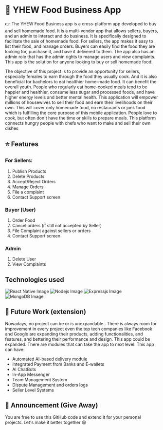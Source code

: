 # 🎯 YHEW Food Business App 
👉 The YHEW Food Business app is a cross-platform app developed to buy and sell homemade food. It is a multi-vendor app that allows sellers, buyers, and an admin to interact and do business. It is specifically designed to facilitate the sale of homemade food. For sellers, the app makes it easy to list their food, and manage orders. Buyers can easily find the food they are looking for, purchase it, and have it delivered to them. The app also has an admin role that has the admin rights to manage users and view complaints. This app is the solution for anyone looking to buy or sell homemade food.

The objective of this project is to provide an opportunity for sellers, especially females to earn through the food they usually cook. And it is also beneficial for bachelors to eat healthier home-made food. It can benefit the overall youth. People who regularly eat home-cooked meals tend to be happier and healthier, consume less sugar and processed foods, and have higher energy levels and better mental health. This application will empower millions of housewives to sell their food and earn their livelihoods on their own. This will cover only homemade food, no restaurants or junk food which is fulfilling the core purpose of this mobile application. People love to cook, but often don't have the time or skills to prepare meals. This platform connects hungry people with chefs who want to make and sell their own dishes


## ⭐ Features
### For Sellers:
1. Publish Products
2. Delete Products
3. Accept/Reject Orders
4. Manage Orders 
5. File a complaint
6. Contact Support screen
### Buyer (User)
1. Order Food 
2. Cancel orders (if still not accepted by Seller)
3. File Complaint against sellers or orders
4. Contact Support screen
### Admin 
1. Delete User
2. View Complaints


## Technologies used
![React Native Image](https://upload.wikimedia.org/wikipedia/commons/thumb/a/a7/React-icon.svg/2300px-React-icon.svg.png)
![Nodejs Image](https://icon-library.com/images/node-js-icon/node-js-icon-8.jpg)
![Expressjs Image](https://upload.wikimedia.org/wikipedia/commons/6/64/Expressjs.png)
![MongoDB Image](https://cdn.iconscout.com/icon/free/png-256/mongodb-5-1175140.png)


## 🚀 Future Work (extension)
Nowadays, no project can be or is unexpandable.. There is always room for improvement in every project even the top tech companies like Facebook and Google are expanding their products, adding functionalities, and features, and bettering their performance and design. This app could be expanded. There are modules that can take the app to next level. This app can have:

+ Automated AI-based delivery module
+ Integrated Payment from Banks and E-wallets
+ AI ChatBots
+ In-App Messenger
+ Team Management System
+ Dispute Management and orders logs
+ Seller Level Systems

## 📢 Announcement (Give Away)
You are free to use this GitHub code and extend it for your personal projects. Let's make it better together 😃
